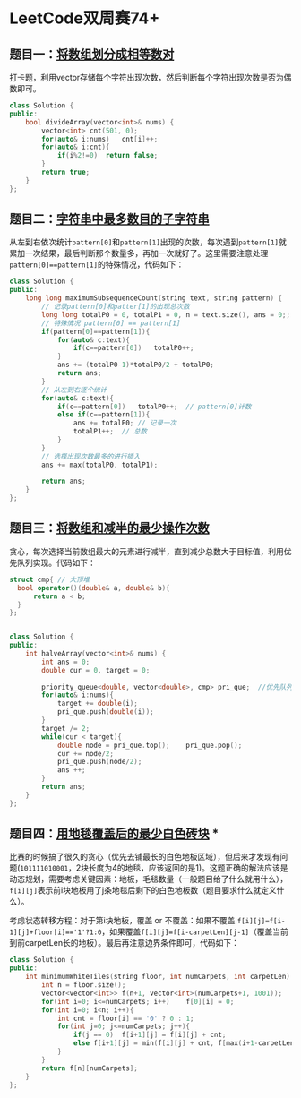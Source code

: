 # LeetCode双周赛74+

## 题目一：[将数组划分成相等数对](https://leetcode-cn.com/problems/divide-array-into-equal-pairs/)

打卡题，利用vector存储每个字符出现次数，然后判断每个字符出现次数是否为偶数即可。

```c++
class Solution {
public:
    bool divideArray(vector<int>& nums) {
        vector<int> cnt(501, 0);
        for(auto& i:nums)   cnt[i]++;
        for(auto& i:cnt){
            if(i%2!=0)  return false;
        }
        return true;
    }
};
```

## 题目二：[字符串中最多数目的子字符串](https://leetcode-cn.com/problems/maximize-number-of-subsequences-in-a-string/)

从左到右依次统计`pattern[0]`和`pattern[1]`出现的次数，每次遇到`pattern[1]`就累加一次结果，最后判断那个数量多，再加一次就好了。这里需要注意处理`pattern[0]==pattern[1]`的特殊情况，代码如下：

```c++
class Solution {
public:
    long long maximumSubsequenceCount(string text, string pattern) {
        // 记录pattern[0]和patter[1]的出现总次数
        long long totalP0 = 0, totalP1 = 0, n = text.size(), ans = 0;;   
        // 特殊情况 pattern[0] == pattern[1]
        if(pattern[0]==pattern[1]){
            for(auto& c:text){
                if(c==pattern[0])   totalP0++;
            }
            ans += (totalP0-1)*totalP0/2 + totalP0;
            return ans;
        }
        // 从左到右逐个统计
        for(auto& c:text){
            if(c==pattern[0])   totalP0++;  // pattern[0]计数
            else if(c==pattern[1]){
                ans += totalP0; // 记录一次
                totalP1++;  // 总数
            }
        }
        // 选择出现次数最多的进行插入
        ans += max(totalP0, totalP1);
        
        return ans;
    }
};
```

## 题目三：[将数组和减半的最少操作次数](https://leetcode-cn.com/problems/minimum-operations-to-halve-array-sum/)

贪心，每次选择当前数组最大的元素进行减半，直到减少总数大于目标值，利用优先队列实现。代码如下：

```c++
struct cmp{ // 大顶堆
  bool operator()(double& a, double& b){
      return a < b;
  }
};


class Solution {
public:
    int halveArray(vector<int>& nums) {
        int ans = 0;
        double cur = 0, target = 0;
        
        priority_queue<double, vector<double>, cmp> pri_que;  //优先队列 - 大顶堆
        for(auto& i:nums){
            target += double(i);
            pri_que.push(double(i));
        }
        target /= 2;
        while(cur < target){
            double node = pri_que.top();    pri_que.pop();
            cur += node/2;
            pri_que.push(node/2);
            ans ++;
        }
        return ans;
    }
};
```

## 题目四：[用地毯覆盖后的最少白色砖块](https://leetcode-cn.com/problems/minimum-white-tiles-after-covering-with-carpets/) *

比赛的时候搞了很久的贪心（优先去铺最长的白色地板区域），但后来才发现有问题(`101111010001`，2块长度为4的地毯，应该返回的是1)。这题正确的解法应该是动态规划，需要考虑关键因素：地板，毛毯数量（一般题目给了什么就用什么），`f[i][j]`表示前i块地板用了j条地毯后剩下的白色地板数（题目要求什么就定义什么）。

考虑状态转移方程：对于第i块地板，覆盖 or 不覆盖：如果不覆盖 `f[i][j]=f[i-1][j]+floor[i]=='1'?1:0`，如果覆盖`f[i][j]=f[i-carpetLen][j-1]`（覆盖当前到前carpetLen长的地板）。最后再注意边界条件即可，代码如下：

```c++
class Solution {
public:
    int minimumWhiteTiles(string floor, int numCarpets, int carpetLen) {
        int n = floor.size();
        vector<vector<int>> f(n+1, vector<int>(numCarpets+1, 1001));   // f[i][j]表示前i块砖用了j条毛毯还剩下多少个白色砖块
        for(int i=0; i<=numCarpets; i++)    f[0][i] = 0;
        for(int i=0; i<n; i++){
            int cnt = floor[i] == '0' ? 0 : 1;
            for(int j=0; j<=numCarpets; j++){
                if(j == 0)  f[i+1][j] = f[i][j] + cnt;
                else f[i+1][j] = min(f[i][j] + cnt, f[max(i+1-carpetLen,0)][j-1]); // 是否铺这块地毯
            }
        }
        return f[n][numCarpets];
    }
};
```

